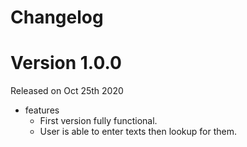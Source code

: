 # Changelog

# Version 1.0.0
Released on Oct 25th 2020 

* features
  * First version fully functional.
  * User is able to enter texts then lookup for them.
